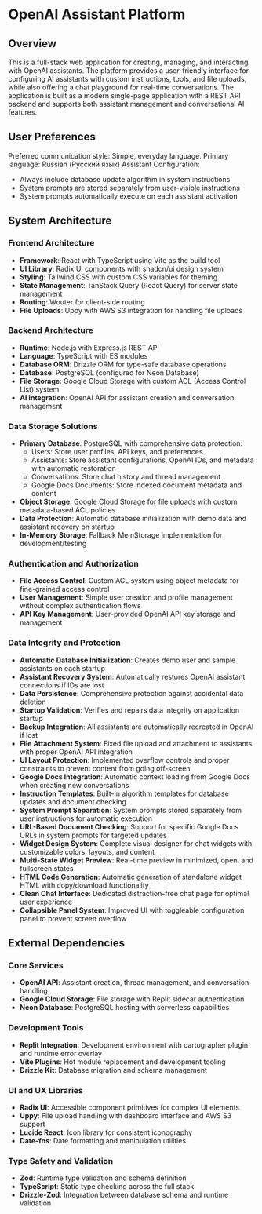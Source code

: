 # OpenAI Assistant Platform

## Overview

This is a full-stack web application for creating, managing, and interacting with OpenAI assistants. The platform provides a user-friendly interface for configuring AI assistants with custom instructions, tools, and file uploads, while also offering a chat playground for real-time conversations. The application is built as a modern single-page application with a REST API backend and supports both assistant management and conversational AI features.

## User Preferences

Preferred communication style: Simple, everyday language.
Primary language: Russian (Русский язык)
Assistant Configuration: 
- Always include database update algorithm in system instructions
- System prompts are stored separately from user-visible instructions
- System prompts automatically execute on each assistant activation

## System Architecture

### Frontend Architecture
- **Framework**: React with TypeScript using Vite as the build tool
- **UI Library**: Radix UI components with shadcn/ui design system
- **Styling**: Tailwind CSS with custom CSS variables for theming
- **State Management**: TanStack Query (React Query) for server state management
- **Routing**: Wouter for client-side routing
- **File Uploads**: Uppy with AWS S3 integration for handling file uploads

### Backend Architecture
- **Runtime**: Node.js with Express.js REST API
- **Language**: TypeScript with ES modules
- **Database ORM**: Drizzle ORM for type-safe database operations
- **Database**: PostgreSQL (configured for Neon Database)
- **File Storage**: Google Cloud Storage with custom ACL (Access Control List) system
- **AI Integration**: OpenAI API for assistant creation and conversation management

### Data Storage Solutions
- **Primary Database**: PostgreSQL with comprehensive data protection:
  - Users: Store user profiles, API keys, and preferences
  - Assistants: Store assistant configurations, OpenAI IDs, and metadata with automatic restoration
  - Conversations: Store chat history and thread management
  - Google Docs Documents: Store indexed document metadata and content
- **Object Storage**: Google Cloud Storage for file uploads with custom metadata-based ACL policies
- **Data Protection**: Automatic database initialization with demo data and assistant recovery on startup
- **In-Memory Storage**: Fallback MemStorage implementation for development/testing

### Authentication and Authorization
- **File Access Control**: Custom ACL system using object metadata for fine-grained access control
- **User Management**: Simple user creation and profile management without complex authentication flows
- **API Key Management**: User-provided OpenAI API key storage and management

### Data Integrity and Protection
- **Automatic Database Initialization**: Creates demo user and sample assistants on each startup
- **Assistant Recovery System**: Automatically restores OpenAI assistant connections if IDs are lost
- **Data Persistence**: Comprehensive protection against accidental data deletion
- **Startup Validation**: Verifies and repairs data integrity on application startup
- **Backup Integration**: All assistants are automatically recreated in OpenAI if lost
- **File Attachment System**: Fixed file upload and attachment to assistants with proper OpenAI API integration
- **UI Layout Protection**: Implemented overflow controls and proper constraints to prevent content from going off-screen
- **Google Docs Integration**: Automatic context loading from Google Docs when creating new conversations
- **Instruction Templates**: Built-in algorithm templates for database updates and document checking
- **System Prompt Separation**: System prompts stored separately from user instructions for automatic execution
- **URL-Based Document Checking**: Support for specific Google Docs URLs in system prompts for targeted updates
- **Widget Design System**: Complete visual designer for chat widgets with customizable colors, layouts, and content
- **Multi-State Widget Preview**: Real-time preview in minimized, open, and fullscreen states
- **HTML Code Generation**: Automatic generation of standalone widget HTML with copy/download functionality
- **Clean Chat Interface**: Dedicated distraction-free chat page for optimal user experience
- **Collapsible Panel System**: Improved UI with toggleable configuration panel to prevent screen overflow

## External Dependencies

### Core Services
- **OpenAI API**: Assistant creation, thread management, and conversation handling
- **Google Cloud Storage**: File storage with Replit sidecar authentication
- **Neon Database**: PostgreSQL hosting with serverless capabilities

### Development Tools
- **Replit Integration**: Development environment with cartographer plugin and runtime error overlay
- **Vite Plugins**: Hot module replacement and development tooling
- **Drizzle Kit**: Database migration and schema management

### UI and UX Libraries
- **Radix UI**: Accessible component primitives for complex UI elements
- **Uppy**: File upload handling with dashboard interface and AWS S3 support
- **Lucide React**: Icon library for consistent iconography
- **Date-fns**: Date formatting and manipulation utilities

### Type Safety and Validation
- **Zod**: Runtime type validation and schema definition
- **TypeScript**: Static type checking across the full stack
- **Drizzle-Zod**: Integration between database schema and runtime validation
